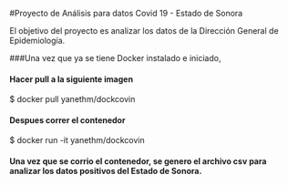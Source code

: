 #Proyecto de Análisis para datos Covid 19 - Estado de Sonora

El objetivo del proyecto es analizar los datos de la Dirección General de Epidemiología. 

###Una vez que ya se tiene Docker instalado e iniciado,

#### Hacer pull a la siguiente imagen

$ docker pull yanethm/dockcovin

#### Despues correr el contenedor 

$ docker run -it  yanethm/dockcovin

#### Una vez que se corrio el contenedor, se genero el archivo csv para analizar los datos positivos del Estado de Sonora.
